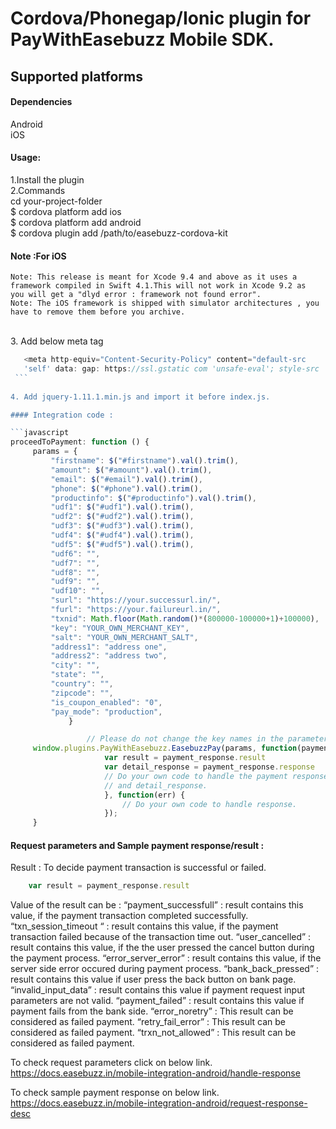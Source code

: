 # Cordova/Phonegap/Ionic plugin for PayWithEasebuzz Mobile SDK.


## Supported platforms

#### Dependencies
Android
<br />iOS

#### Usage:
1.Install the plugin
<br />2.Commands
<br />    cd your-project-folder
<br />    $ cordova platform add ios
<br />    $ cordova platform add android 
<br />    $ cordova plugin add /path/to/easebuzz-cordova-kit

#### Note :For iOS
    Note: This release is meant for Xcode 9.4 and above as it uses a framework compiled in Swift 4.1.This will not work in Xcode 9.2 as  you will get a "dlyd error : framework not found error".
    Note: The iOS framework is shipped with simulator architectures , you have to remove them before you archive.

<br />3. Add below meta tag
   ```javascript
      <meta http-equiv="Content-Security-Policy" content="default-src 
      'self' data: gap: https://ssl.gstatic com 'unsafe-eval'; style-src 'self' 'unsafe-inline'; media-src *; img-src 'self' data: content:;">.
    ```
     
4. Add jquery-1.11.1.min.js and import it before index.js.

#### Integration code :

```javascript
proceedToPayment: function () {
        params = {
            "firstname": $("#firstname").val().trim(),
            "amount": $("#amount").val().trim(),
            "email": $("#email").val().trim(),
            "phone": $("#phone").val().trim(),
            "productinfo": $("#productinfo").val().trim(),
            "udf1": $("#udf1").val().trim(),
            "udf2": $("#udf2").val().trim(),
            "udf3": $("#udf3").val().trim(),
            "udf4": $("#udf4").val().trim(),
            "udf5": $("#udf5").val().trim(),
            "udf6": "",
            "udf7": "",
            "udf8": "",
            "udf9": "",
            "udf10": "",
            "surl": "https://your.successurl.in/",
            "furl": "https://your.failureurl.in/",
            "txnid": Math.floor(Math.random()*(800000-100000+1)+100000),
            "key": "YOUR_OWN_MERCHANT_KEY",
            "salt": "YOUR_OWN_MERCHANT_SALT",
            "address1": "address one",
            "address2": "address two",
            "city": "",
            "state": "",
            "country": "",
            "zipcode": "",
            "is_coupon_enabled": "0",
            "pay_mode": "production",
                }

                    // Please do not change the key names in the parameters.
        window.plugins.PayWithEasebuzz.EasebuzzPay(params, function(payment_response) {
                        var result = payment_response.result
                        var detail_response = payment_response.response
                        // Do your own code to handle the payment response based on result 
                        // and detail_response.
                        }, function(err) {
                            // Do your own code to handle response.
                        });
        }

``` 

#### Request parameters and Sample payment response/result :

Result : To decide payment transaction is successful or failed.

```javascript
    var result = payment_response.result
```

Value of the result can be :
“payment_successfull” : result contains this value, if the payment transaction completed successfully.
“txn_session_timeout “ :  result contains this value, if the payment transaction failed because of the transaction time out.
“user_cancelled” : result contains this value, if the the user pressed the cancel button during the  payment process.
“error_server_error” : result contains this value, if the server side error occured during payment process.
“bank_back_pressed” :  result contains this value if user press the back button on bank page.
“invalid_input_data” :  result contains this value if payment request input parameters are not valid.
“payment_failed” :  result contains this value if payment fails from the bank side.
“error_noretry” : This result can be considered as failed payment.
“retry_fail_error” : This result can be considered as failed payment.
“trxn_not_allowed” : This result can be considered as failed payment.


To check request parameters click on below link.
    https://docs.easebuzz.in/mobile-integration-android/handle-response
 
To check sample payment response on below link.
    https://docs.easebuzz.in/mobile-integration-android/request-response-desc

